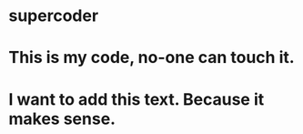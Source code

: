 # supercoder
# This is my code, no-one can touch it.

# I want to add this text. Because it makes sense.
